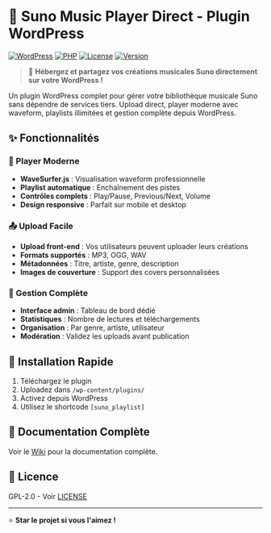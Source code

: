 # 🎵 Suno Music Player Direct - Plugin WordPress

[![WordPress](https://img.shields.io/badge/WordPress-5.0+-blue.svg)](https://wordpress.org/)
[![PHP](https://img.shields.io/badge/PHP-7.4+-purple.svg)](https://php.net/)
[![License](https://img.shields.io/badge/license-GPL--2.0-green.svg)](LICENSE)
[![Version](https://img.shields.io/badge/version-2.0-orange.svg)](https://github.com/WeAreReForm/suno-music-player-direct/releases)

> 🎸 **Hébergez et partagez vos créations musicales Suno directement sur votre WordPress !**

Un plugin WordPress complet pour gérer votre bibliothèque musicale Suno sans dépendre de services tiers. Upload direct, player moderne avec waveform, playlists illimitées et gestion complète depuis WordPress.

## ✨ Fonctionnalités

### 🎵 Player Moderne
- **WaveSurfer.js** : Visualisation waveform professionnelle
- **Playlist automatique** : Enchaînement des pistes
- **Contrôles complets** : Play/Pause, Previous/Next, Volume
- **Design responsive** : Parfait sur mobile et desktop

### 📤 Upload Facile
- **Upload front-end** : Vos utilisateurs peuvent uploader leurs créations
- **Formats supportés** : MP3, OGG, WAV
- **Métadonnées** : Titre, artiste, genre, description
- **Images de couverture** : Support des covers personnalisées

### 🎯 Gestion Complète
- **Interface admin** : Tableau de bord dédié
- **Statistiques** : Nombre de lectures et téléchargements
- **Organisation** : Par genre, artiste, utilisateur
- **Modération** : Validez les uploads avant publication

## 🚀 Installation Rapide

1. Téléchargez le plugin
2. Uploadez dans `/wp-content/plugins/`
3. Activez depuis WordPress
4. Utilisez le shortcode `[suno_playlist]`

## 📝 Documentation Complète

Voir le [Wiki](https://github.com/WeAreReForm/suno-music-player-direct/wiki) pour la documentation complète.

## 📄 Licence

GPL-2.0 - Voir [LICENSE](LICENSE)

---

⭐ **Star le projet si vous l'aimez !**
